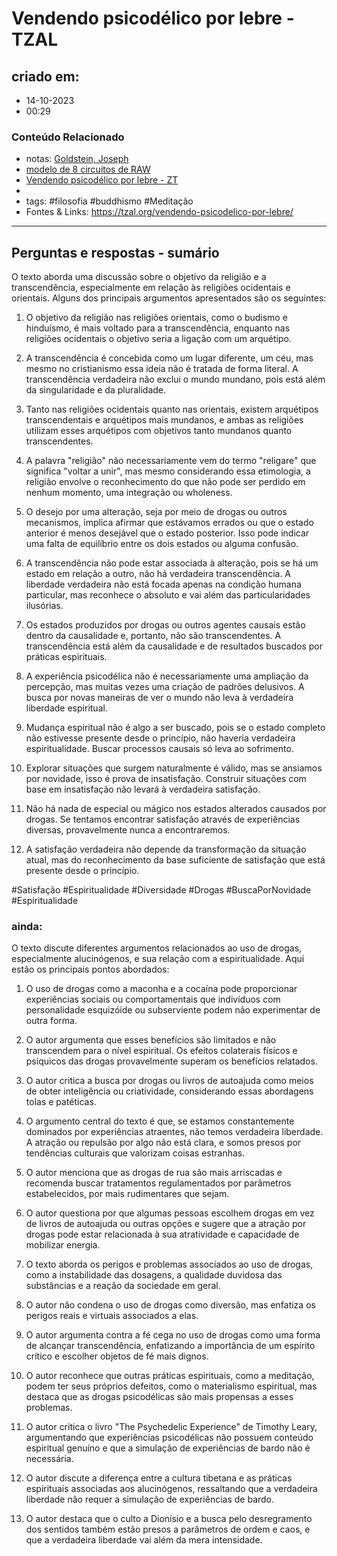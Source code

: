 # Vendendo psicodélico por lebre - TZAL

## criado em: 
- 14-10-2023
- 00:29
### Conteúdo Relacionado
- notas: [Goldstein, Joseph](Goldstein,%20Joseph) 
- [modelo de 8 circuitos de RAW](../2%20-%20NOTAS%20PERMANENTES/modelo%20de%208%20circuitos%20de%20RAW.md)
- [Vendendo psicodélico por lebre - ZT](Vendendo%20psicodélico%20por%20lebre%20-%20ZT.md)
- 
- tags: #filosofia #buddhismo #Meditação 
- Fontes & Links: https://tzal.org/vendendo-psicodelico-por-lebre/
---

## Perguntas e respostas - sumário

O texto aborda uma discussão sobre o objetivo da religião e a transcendência, especialmente em relação às religiões ocidentais e orientais. Alguns dos principais argumentos apresentados são os seguintes:

1. O objetivo da religião nas religiões orientais, como o budismo e hinduísmo, é mais voltado para a transcendência, enquanto nas religiões ocidentais o objetivo seria a ligação com um arquétipo.

2. A transcendência é concebida como um lugar diferente, um céu, mas mesmo no cristianismo essa ideia não é tratada de forma literal. A transcendência verdadeira não exclui o mundo mundano, pois está além da singularidade e da pluralidade.

3. Tanto nas religiões ocidentais quanto nas orientais, existem arquétipos transcendentais e arquétipos mais mundanos, e ambas as religiões utilizam esses arquétipos com objetivos tanto mundanos quanto transcendentes.

4. A palavra "religião" não necessariamente vem do termo "religare" que significa "voltar a unir", mas mesmo considerando essa etimologia, a religião envolve o reconhecimento do que não pode ser perdido em nenhum momento, uma integração ou wholeness.

5. O desejo por uma alteração, seja por meio de drogas ou outros mecanismos, implica afirmar que estávamos errados ou que o estado anterior é menos desejável que o estado posterior. Isso pode indicar uma falta de equilíbrio entre os dois estados ou alguma confusão.

6. A transcendência não pode estar associada à alteração, pois se há um estado em relação a outro, não há verdadeira transcendência. A liberdade verdadeira não está focada apenas na condição humana particular, mas reconhece o absoluto e vai além das particularidades ilusórias.

7. Os estados produzidos por drogas ou outros agentes causais estão dentro da causalidade e, portanto, não são transcendentes. A transcendência está além da causalidade e de resultados buscados por práticas espirituais.

8. A experiência psicodélica não é necessariamente uma ampliação da percepção, mas muitas vezes uma criação de padrões delusivos. A busca por novas maneiras de ver o mundo não leva à verdadeira liberdade espiritual.

9. Mudança espiritual não é algo a ser buscado, pois se o estado completo não estivesse presente desde o princípio, não haveria verdadeira espiritualidade. Buscar processos causais só leva ao sofrimento.

10. Explorar situações que surgem naturalmente é válido, mas se ansiamos por novidade, isso é prova de insatisfação. Construir situações com base em insatisfação não levará à verdadeira satisfação.

11. Não há nada de especial ou mágico nos estados alterados causados por drogas. Se tentamos encontrar satisfação através de experiências diversas, provavelmente nunca a encontraremos.

12. A satisfação verdadeira não depende da transformação da situação atual, mas do reconhecimento da base suficiente de satisfação que está presente desde o princípio.

#Satisfação #Espiritualidade #Diversidade
#Drogas #BuscaPorNovidade #Espiritualidade
### ainda:

O texto discute diferentes argumentos relacionados ao uso de drogas, especialmente alucinógenos, e sua relação com a espiritualidade. Aqui estão os principais pontos abordados:

1. O uso de drogas como a maconha e a cocaína pode proporcionar experiências sociais ou comportamentais que indivíduos com personalidade esquizóide ou subserviente podem não experimentar de outra forma.

2. O autor argumenta que esses benefícios são limitados e não transcendem para o nível espiritual. Os efeitos colaterais físicos e psíquicos das drogas provavelmente superam os benefícios relatados.

3. O autor critica a busca por drogas ou livros de autoajuda como meios de obter inteligência ou criatividade, considerando essas abordagens tolas e patéticas.

4. O argumento central do texto é que, se estamos constantemente dominados por experiências atraentes, não temos verdadeira liberdade. A atração ou repulsão por algo não está clara, e somos presos por tendências culturais que valorizam coisas estranhas.

5. O autor menciona que as drogas de rua são mais arriscadas e recomenda buscar tratamentos regulamentados por parâmetros estabelecidos, por mais rudimentares que sejam.

6. O autor questiona por que algumas pessoas escolhem drogas em vez de livros de autoajuda ou outras opções e sugere que a atração por drogas pode estar relacionada à sua atratividade e capacidade de mobilizar energia.

7. O texto aborda os perigos e problemas associados ao uso de drogas, como a instabilidade das dosagens, a qualidade duvidosa das substâncias e a reação da sociedade em geral.

8. O autor não condena o uso de drogas como diversão, mas enfatiza os perigos reais e virtuais associados a elas.

9. O autor argumenta contra a fé cega no uso de drogas como uma forma de alcançar transcendência, enfatizando a importância de um espírito crítico e escolher objetos de fé mais dignos.

10. O autor reconhece que outras práticas espirituais, como a meditação, podem ter seus próprios defeitos, como o materialismo espiritual, mas destaca que as drogas psicodélicas são mais propensas a esses problemas.

11. O autor critica o livro "The Psychedelic Experience" de Timothy Leary, argumentando que experiências psicodélicas não possuem conteúdo espiritual genuíno e que a simulação de experiências de bardo não é necessária.

12. O autor discute a diferença entre a cultura tibetana e as práticas espirituais associadas aos alucinógenos, ressaltando que a verdadeira liberdade não requer a simulação de experiências de bardo.

13. O autor destaca que o culto a Dionísio e a busca pelo desregramento dos sentidos também estão presos a parâmetros de ordem e caos, e que a verdadeira liberdade vai além da mera intensidade.